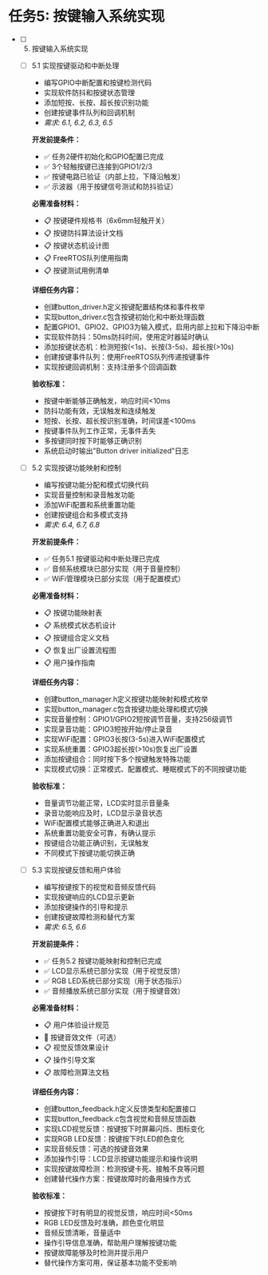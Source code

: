 # 任务5: 按键输入系统实现

- [ ] 5. 按键输入系统实现
  - [ ] 5.1 实现按键驱动和中断处理
    - 编写GPIO中断配置和按键检测代码
    - 实现软件防抖和按键状态管理
    - 添加短按、长按、超长按识别功能
    - 创建按键事件队列和回调机制
    - _需求: 6.1, 6.2, 6.3, 6.5_

    **开发前提条件：**
    - ✅ 任务2硬件初始化和GPIO配置已完成
    - ✅ 3个轻触按键已连接到GPIO1/2/3
    - ✅ 按键电路已验证（内部上拉，下降沿触发）
    - ✅ 示波器（用于按键信号测试和防抖验证）

    **必需准备材料：**
    - 📋 按键硬件规格书（6x6mm轻触开关）
    - 📋 按键防抖算法设计文档
    - 📋 按键状态机设计图
    - 📋 FreeRTOS队列使用指南
    - 📋 按键测试用例清单

    **详细任务内容：**
    - 创建button_driver.h定义按键配置结构体和事件枚举
    - 实现button_driver.c包含按键初始化和中断处理函数
    - 配置GPIO1、GPIO2、GPIO3为输入模式，启用内部上拉和下降沿中断
    - 实现软件防抖：50ms防抖时间，使用定时器延时确认
    - 添加按键状态机：检测短按(<1s)、长按(3-5s)、超长按(>10s)
    - 创建按键事件队列：使用FreeRTOS队列传递按键事件
    - 实现按键回调机制：支持注册多个回调函数

    **验收标准：**
    - 按键中断能够正确触发，响应时间<10ms
    - 防抖功能有效，无误触发和连续触发
    - 短按、长按、超长按识别准确，时间误差<100ms
    - 按键事件队列工作正常，无事件丢失
    - 多按键同时按下时能够正确识别
    - 系统启动时输出"Button driver initialized"日志

  - [ ] 5.2 实现按键功能映射和控制
    - 编写按键功能分配和模式切换代码
    - 实现音量控制和录音触发功能
    - 添加WiFi配置和系统重置功能
    - 创建按键组合和多模式支持
    - _需求: 6.4, 6.7, 6.8_

    **开发前提条件：**
    - ✅ 任务5.1 按键驱动和中断处理已完成
    - ✅ 音频系统模块已部分实现（用于音量控制）
    - ✅ WiFi管理模块已部分实现（用于配置模式）

    **必需准备材料：**
    - 📋 按键功能映射表
    - 📋 系统模式状态机设计
    - 📋 按键组合定义文档
    - 📋 恢复出厂设置流程图
    - 📋 用户操作指南

    **详细任务内容：**
    - 创建button_manager.h定义按键功能映射和模式枚举
    - 实现button_manager.c包含按键功能处理和模式切换
    - 实现音量控制：GPIO1/GPIO2短按调节音量，支持256级调节
    - 实现录音功能：GPIO3短按开始/停止录音
    - 实现WiFi配置：GPIO3长按(3-5s)进入WiFi配置模式
    - 实现系统重置：GPIO3超长按(>10s)恢复出厂设置
    - 添加按键组合：同时按下多个按键触发特殊功能
    - 实现模式切换：正常模式、配置模式、睡眠模式下的不同按键功能

    **验收标准：**
    - 音量调节功能正常，LCD实时显示音量条
    - 录音功能响应及时，LCD显示录音状态
    - WiFi配置模式能够正确进入和退出
    - 系统重置功能安全可靠，有确认提示
    - 按键组合功能正确识别，无误触发
    - 不同模式下按键功能切换正确

  - [ ] 5.3 实现按键反馈和用户体验
    - 编写按键按下的视觉和音频反馈代码
    - 实现按键响应的LCD显示更新
    - 添加按键操作的引导和提示
    - 创建按键故障检测和替代方案
    - _需求: 6.5, 6.6_

    **开发前提条件：**
    - ✅ 任务5.2 按键功能映射和控制已完成
    - ✅ LCD显示系统已部分实现（用于视觉反馈）
    - ✅ RGB LED系统已部分实现（用于状态指示）
    - ✅ 音频播放系统已部分实现（用于按键音效）

    **必需准备材料：**
    - 📋 用户体验设计规范
    - 🎵 按键音效文件（可选）
    - 📋 视觉反馈效果设计
    - 📋 操作引导文案
    - 📋 故障检测算法文档

    **详细任务内容：**
    - 创建button_feedback.h定义反馈类型和配置接口
    - 实现button_feedback.c包含视觉和音频反馈函数
    - 实现LCD视觉反馈：按键按下时屏幕闪烁、图标变化
    - 实现RGB LED反馈：按键按下时LED颜色变化
    - 实现音频反馈：可选的按键音效果
    - 添加操作引导：LCD显示按键功能提示和操作说明
    - 实现按键故障检测：检测按键卡死、接触不良等问题
    - 创建替代操作方案：按键故障时的备用操作方式

    **验收标准：**
    - 按键按下时有明显的视觉反馈，响应时间<50ms
    - RGB LED反馈及时准确，颜色变化明显
    - 音频反馈清晰，音量适中
    - 操作引导信息准确，帮助用户理解按键功能
    - 按键故障能够及时检测并提示用户
    - 替代操作方案可用，保证基本功能不受影响